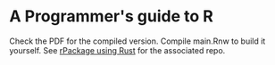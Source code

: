 # A Programmer's guide to R

Check the PDF for the compiled version. Compile main.Rnw to build it yourself. See [rPackage using Rust](https://github.com/S3r4f1n/rpackageUsingRust) for the associated repo.
